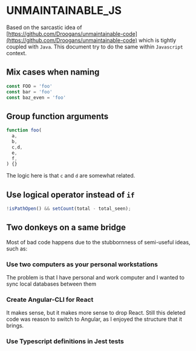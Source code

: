 # UNMAINTAINABLE_JS

Based on the sarcastic idea of [https://github.com/Droogans/unmaintainable-code](https://github.com/Droogans/unmaintainable-code) which is tightly coupled with `Java`. This document try to do the same within `Javascript` context.

## Mix cases when naming

```js
const FOO = 'foo'
const bar = 'foo'
const baz_even = 'foo'
```

## Group function arguments

```js
function foo(
  a,
  b,
  c,d,
  e,
  f,
) {}
```

The logic here is that `c` and `d` are somewhat related.

## Use logical operator instead of `if`

```js
!isPathOpen() && setCount(total - total_seen);
```

## Two donkeys on a same bridge

Most of bad code happens due to the stubbornness of semi-useful ideas, such as: 

### Use two computers as your personal workstations

The problem is that I have personal and work computer and I wanted to sync local databases between them

### Create Angular-CLI for React

It makes sense, but it makes more sense to drop React. Still this deleted code was reason to switch to Angular, as I enjoyed the structure that it brings.

### Use Typescript definitions in Jest tests

